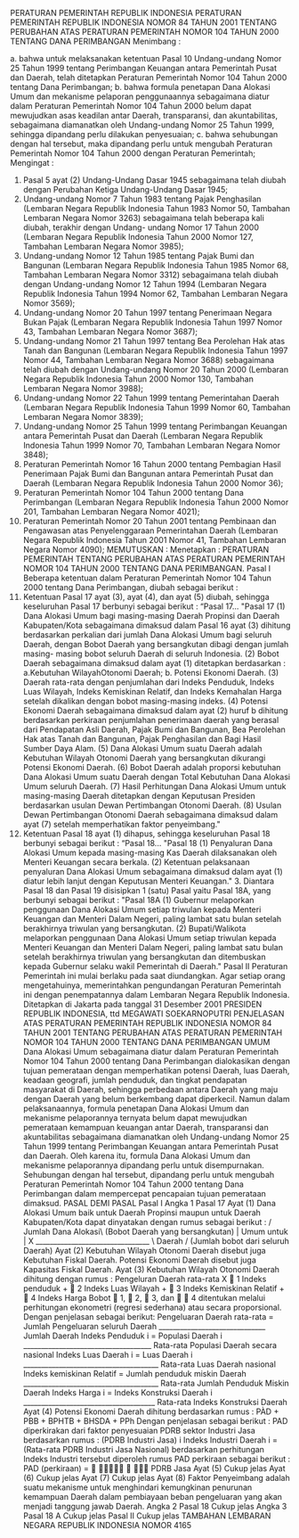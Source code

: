  PERATURAN PEMERINTAH REPUBLIK INDONESIA PERATURAN PEMERINTAH REPUBLIK INDONESIA NOMOR 84 TAHUN 2001 TENTANG PERUBAHAN ATAS PERATURAN PEMERINTAH NOMOR 104 TAHUN 2000 TENTANG DANA PERIMBANGAN
Menimbang :

a. bahwa untuk melaksanakan ketentuan Pasal 10 Undang-undang Nomor 25 Tahun 1999 tentang Perimbangan Keuangan antara Pemerintah Pusat dan Daerah, telah ditetapkan Peraturan Pemerintah Nomor 104 Tahun 2000 tentang Dana Perimbangan;
b. bahwa formula penetapan Dana Alokasi Umum dan mekanisme pelaporan penggunaannya sebagaimana diatur dalam Peraturan Pemerintah Nomor 104 Tahun 2000 belum dapat mewujudkan asas keadilan antar Daerah, transparansi, dan akuntabilitas, sebagaimana diamanatkan oleh Undang-undang Nomor 25 Tahun 1999, sehingga dipandang perlu dilakukan penyesuaian;
c. bahwa sehubungan dengan hal tersebut, maka dipandang perlu untuk mengubah Peraturan Pemerintah Nomor 104 Tahun 2000 dengan Peraturan Pemerintah;
Mengingat :

1. Pasal 5 ayat (2) Undang-Undang Dasar 1945 sebagaimana telah diubah dengan Perubahan Ketiga Undang-Undang Dasar 1945;
2. Undang-undang Nomor 7 Tahun 1983 tentang Pajak Penghasilan (Lembaran Negara Republik Indonesia Tahun 1983 Nomor 50, Tambahan Lembaran Negara Nomor 3263) sebagaimana telah beberapa kali diubah, terakhir dengan Undang- undang Nomor 17 Tahun 2000 (Lembaran Negara Republik Indonesia Tahun 2000 Nomor 127, Tambahan Lembaran Negara Nomor 3985);
3. Undang-undang Nomor 12 Tahun 1985 tentang Pajak Bumi dan Bangunan (Lembaran Negara Republik Indonesia Tahun 1985 Nomor 68, Tambahan Lembaran Negara Nomor 3312) sebagaimana telah diubah dengan Undang-undang Nomor 12 Tahun 1994 (Lembaran Negara Republik Indonesia Tahun 1994 Nomor 62, Tambahan Lembaran Negara Nomor 3569);
4. Undang-undang Nomor 20 Tahun 1997 tentang Penerimaan Negara Bukan Pajak (Lembaran Negara Republik Indonesia Tahun 1997 Nomor 43, Tambahan Lembaran Negara Nomor 3687);
5. Undang-undang Nomor 21 Tahun 1997 tentang Bea Perolehan Hak atas Tanah dan Bangunan (Lembaran Negara Republik Indonesia Tahun 1997 Nomor 44, Tambahan Lembaran Negara Nomor 3688) sebagaimana telah diubah dengan Undang-undang Nomor 20 Tahun 2000 (Lembaran Negara Republik Indonesia Tahun 2000 Nomor 130, Tambahan Lembaran Negara Nomor 3988);
6. Undang-undang Nomor 22 Tahun 1999 tentang Pemerintahan Daerah (Lembaran Negara Republik Indonesia Tahun 1999 Nomor 60, Tambahan Lembaran Negara Nomor 3839);
7. Undang-undang Nomor 25 Tahun 1999 tentang Perimbangan Keuangan antara Pemerintah Pusat dan Daerah (Lembaran Negara Republik Indonesia Tahun 1999 Nomor 70, Tambahan Lembaran Negara Nomor 3848);
8. Peraturan Pemerintah Nomor 16 Tahun 2000 tentang Pembagian Hasil Penerimaan Pajak Bumi dan Bangunan antara Pemerintah Pusat dan Daerah (Lembaran Negara Republik Indonesia Tahun 2000 Nomor 36);
9. Peraturan Pemerintah Nomor 104 Tahun 2000 tentang Dana Perimbangan (Lembaran Negara Republik Indonesia Tahun 2000 Nomor 201, Tambahan Lembaran Negara Nomor 4021);
10. Peraturan Pemerintah Nomor 20 Tahun 2001 tentang Pembinaan dan Pengawasan atas Penyelenggaraan Pemerintahan Daerah (Lembaran Negara Republik Indonesia Tahun 2001 Nomor 41, Tambahan Lembaran Negara Nomor 4090);
MEMUTUSKAN :
 Menetapkan : PERATURAN PEMERINTAH TENTANG PERUBAHAN ATAS PERATURAN PEMERINTAH NOMOR 104 TAHUN 2000 TENTANG DANA PERIMBANGAN.
Pasal I
Beberapa ketentuan dalam Peraturan Pemerintah Nomor 104 Tahun 2000 tentang Dana Perimbangan, diubah sebagai berikut :
1. Ketentuan Pasal 17 ayat (3), ayat (4), dan ayat (5) diubah, sehingga keseluruhan Pasal 17 berbunyi sebagai berikut : “Pasal 17... "Pasal 17 (1) Dana Alokasi Umum bagi masing-masing Daerah Propinsi dan Daerah Kabupaten/Kota sebagaimana dimaksud dalam Pasal 16 ayat (3) dihitung berdasarkan perkalian dari jumlah Dana Alokasi Umum bagi seluruh Daerah, dengan Bobot Daerah yang bersangkutan dibagi dengan jumlah masing- masing bobot seluruh Daerah di seluruh Indonesia.
(2) Bobot Daerah sebagaimana dimaksud dalam ayat (1) ditetapkan berdasarkan :
a.Kebutuhan WilayahOtonomi Daerah;
b. Potensi Ekonomi Daerah.
(3) Daerah rata-rata dengan penjumlahan dari Indeks Penduduk, Indeks Luas Wilayah, Indeks Kemiskinan Relatif, dan Indeks Kemahalan Harga setelah dikalikan dengan bobot masing-masing indeks.
(4) Potensi Ekonomi Daerah sebagaimana dimaksud dalam ayat (2) huruf b dihitung berdasarkan perkiraan penjumlahan penerimaan daerah yang berasal dari Pendapatan Asli Daerah, Pajak Bumi dan Bangunan, Bea Perolehan Hak atas Tanah dan Bangunan, Pajak Penghasilan dan Bagi Hasil Sumber Daya Alam.
(5) Dana Alokasi Umum suatu Daerah adalah Kebutuhan Wilayah Otonomi Daerah yang bersangkutan dikurangi Potensi Ekonomi Daerah.
(6) Bobot Daerah adalah proporsi kebutuhan Dana Alokasi Umum suatu Daerah dengan Total Kebutuhan Dana Alokasi Umum seluruh Daerah.
(7) Hasil Perhitungan Dana Alokasi Umum untuk masing-masing Daerah ditetapkan dengan Keputusan Presiden berdasarkan usulan Dewan Pertimbangan Otonomi Daerah.
(8) Usulan Dewan Pertimbangan Otonomi Daerah sebagaimana dimaksud dalam ayat (7) setelah memperhatikan faktor penyeimbang."
2. Ketentuan Pasal 18 ayat (1) dihapus, sehingga keseluruhan Pasal 18 berbunyi sebagai berikut : “Pasal 18... "Pasal 18 (1) Penyaluran Dana Alokasi Umum kepada masing-masing Kas Daerah dilaksanakan oleh Menteri Keuangan secara berkala.
(2) Ketentuan pelaksanaan penyaluran Dana Alokasi Umum sebagaimana dimaksud dalam ayat (1) diatur lebih lanjut dengan Keputusan Menteri Keuangan." 3. Diantara Pasal 18 dan Pasal 19 disisipkan 1 (satu) Pasal yaitu Pasal 18A, yang berbunyi sebagai berikut : "Pasal 18A (1) Gubernur melaporkan penggunaan Dana Alokasi Umum setiap triwulan kepada Menteri Keuangan dan Menteri Dalam Negeri, paling lambat satu bulan setelah berakhirnya triwulan yang bersangkutan.
(2) Bupati/Walikota melaporkan penggunaan Dana Alokasi Umum setiap triwulan kepada Menteri Keuangan dan Menteri Dalam Negeri, paling lambat satu bulan setelah berakhirnya triwulan yang bersangkutan dan ditembuskan kepada Gubernur selaku wakil Pemerintah di Daerah."
Pasal II
Peraturan Pemerintah ini mulai berlaku pada saat diundangkan.
Agar setiap orang mengetahuinya, memerintahkan pengundangan Peraturan Pemerintah ini dengan penempatannya dalam Lembaran Negara Republik Indonesia. Ditetapkan di Jakarta pada tanggal 31 Desember 2001 PRESIDEN REPUBLIK INDONESIA, ttd MEGAWATI SOEKARNOPUTRI PENJELASAN ATAS PERATURAN PEMERINTAH REPUBLIK INDONESIA NOMOR 84 TAHUN 2001 TENTANG PERUBAHAN ATAS PERATURAN PEMERINTAH NOMOR 104 TAHUN 2000 TENTANG DANA PERIMBANGAN UMUM Dana Alokasi Umum sebagaimana diatur dalam Peraturan Pemerintah Nomor 104 Tahun 2000 tentang Dana Perimbangan dialokasikan dengan tujuan pemerataan dengan memperhatikan potensi Daerah, luas Daerah, keadaan geografi, jumlah penduduk, dan tingkat pendapatan masyarakat di Daerah, sehingga perbedaan antara Daerah yang maju dengan Daerah yang belum berkembang dapat diperkecil. Namun dalam pelaksanaannya, formula penetapan Dana Alokasi Umum dan mekanisme pelaporannya ternyata belum dapat mewujudkan pemerataan kemampuan keuangan antar Daerah, transparansi dan akuntabilitas sebagaimana diamanatkan oleh Undang-undang Nomor 25 Tahun 1999 tentang Perimbangan Keuangan antara Pemerintah Pusat dan Daerah. Oleh karena itu, formula Dana Alokasi Umum dan mekanisme pelaporannya dipandang perlu untuk disempurnakan. Sehubungan dengan hal tersebut, dipandang perlu untuk mengubah Peraturan Pemerintah Nomor 104 Tahun 2000 tentang Dana Perimbangan dalam mempercepat pencapaian tujuan pemerataan dimaksud. PASAL DEMI PASAL
Pasal I
Angka 1
Pasal 17
Ayat (1) Dana Alokasi Umum baik untuk Daerah Propinsi maupun untuk Daerah Kabupaten/Kota dapat dinyatakan dengan rumus sebagai berikut : / Jumlah Dana Alokasi\ (Bobot Daerah yang bersangkutan) | Umum untuk | X ________________________________ \ Daerah / (Jumlah bobot dari seluruh Daerah) Ayat (2) Kebutuhan Wilayah Otonomi Daerah disebut juga Kebutuhan Fiskal Daerah. Potensi Ekonomi Daerah disebut juga Kapasitas Fiskal Daerah. Ayat (3) Kebutuhan Wilayah Otonomi Daerah dihitung dengan rumus : Pengeluran Daerah rata-rata X  1 Indeks penduduk +  2 Indeks Luas Wilayah +  3 Indeks Kemiskinan Relatif +  4 Indeks Harga Bobot  1,  2,  3, dan   4 ditentukan melalui perhitungan ekonometri (regresi sederhana) atau secara proporsional. Dengan penjelasan sebagai berikut: Pengeluaran Daerah rata-rata = Jumlah Pengeluaran seluruh Daerah ______________________________ Jumlah Daerah Indeks Penduduk i = Populasi Daerah i ____________________________________ Rata-rata Populasi Daerah secara nasional Indeks Luas Daerah i = Luas Daerah i ______________________________________ Rata-rata Luas Daerah nasional Indeks kemiskinan Relatif = Jumlah penduduk miskin Daerah ______________________________________ Rata-rata Jumlah Penduduk Miskin Daerah Indeks Harga i = Indeks Konstruksi Daerah i _____________________________________ Rata-rata Indeks Konstruksi Daerah Ayat (4) Potensi Ekonomi Daerah dihitung berdasarkan rumus : PÀD + PBB + BPHTB + BHSDA + PPh Dengan penjelasan sebagai berikut : PAD diperkirakan dari faktor penyesuaian PDRB sektor Industri Jasa berdasarkan rumus : (PDRB Industri Jasa) i Indeks Industri Daerah i = (Rata-rata PDRB Industri Jasa Nasional) berdasarkan perhitungan Indeks Industri tersebut diperoleh rumus PAD perkiraan sebagai berikut : PAD (perkiraan) =     PDRB Jasa Ayat (5) Cukup jelas Ayat (6) Cukup jelas Ayat (7) Cukup jelas Ayat (8) Faktor Penyeimbang adalah suatu mekanisme untuk menghindari kemungkinan penurunan kemampuan Daerah dalam pembiayaan beban pengeluaran yang akan menjadi tanggung jawab Daerah. Angka 2
Pasal 18
Cukup jelas Angka 3 Pasal 18 A Cukup jelas
Pasal II
Cukup jelas TAMBAHAN LEMBARAN NEGARA REPUBLIK INDONESIA NOMOR 4165